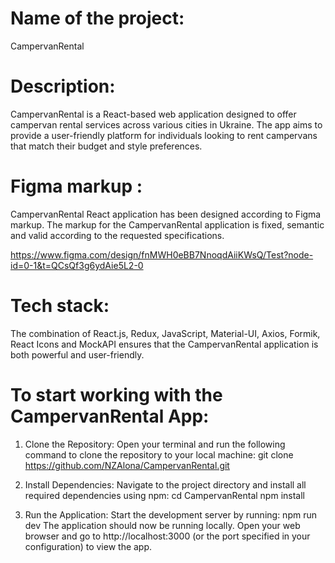 # Name of the project:

CampervanRental

# Description:

CampervanRental is a React-based web application designed to offer campervan rental services across
various cities in Ukraine. The app aims to provide a user-friendly platform for individuals looking
to rent campervans that match their budget and style preferences.

# Figma markup :

CampervanRental React application has been designed according to Figma markup. The markup for the
CampervanRental application is fixed, semantic and valid according to the requested specifications.

https://www.figma.com/design/fnMWH0eBB7NnoqdAiiKWsQ/Test?node-id=0-1&t=QCsQf3g6ydAie5L2-0

# Tech stack:

The combination of React.js, Redux, JavaScript, Material-UI, Axios, Formik, React Icons and MockAPI
ensures that the CampervanRental application is both powerful and user-friendly.

# To start working with the CampervanRental App:

1. Clone the Repository: Open your terminal and run the following command to clone the repository to
   your local machine: git clone https://github.com/NZAlona/CampervanRental.git

2. Install Dependencies: Navigate to the project directory and install all required dependencies
   using npm: cd CampervanRental npm install

3. Run the Application: Start the development server by running: npm run dev The application should
   now be running locally. Open your web browser and go to http://localhost:3000 (or the port
   specified in your configuration) to view the app.
